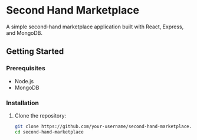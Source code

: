 # Second Hand Marketplace

A simple second-hand marketplace application built with React, Express, and MongoDB.

## Getting Started

### Prerequisites

- Node.js
- MongoDB

### Installation

1. Clone the repository:

   ```sh
   git clone https://github.com/your-username/second-hand-marketplace.git
   cd second-hand-marketplace